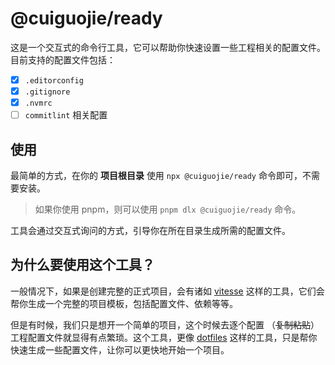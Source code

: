 # @cuiguojie/ready

这是一个交互式的命令行工具，它可以帮助你快速设置一些工程相关的配置文件。目前支持的配置文件包括：

- [x] `.editorconfig`
- [x] `.gitignore`
- [x] `.nvmrc`
- [ ] `commitlint` 相关配置

## 使用

最简单的方式，在你的 **项目根目录** 使用 `npx @cuiguojie/ready` 命令即可，不需要安装。

> 如果你使用 pnpm，则可以使用 `pnpm dlx @cuiguojie/ready` 命令。

工具会通过交互式询问的方式，引导你在所在目录生成所需的配置文件。


## 为什么要使用这个工具？
一般情况下，如果是创建完整的正式项目，会有诸如 [vitesse](https://github.com/antfu-collective/vitesse) 这样的工具，它们会帮你生成一个完整的项目模板，包括配置文件、依赖等等。

但是有时候，我们只是想开一个简单的项目，这个时候去逐个配置 （~~复制粘贴~~）工程配置文件就显得有点繁琐。这个工具，更像 [dotfiles](https://github.com/mathiasbynens/dotfiles) 这样的工具，只是帮你快速生成一些配置文件，让你可以更快地开始一个项目。
